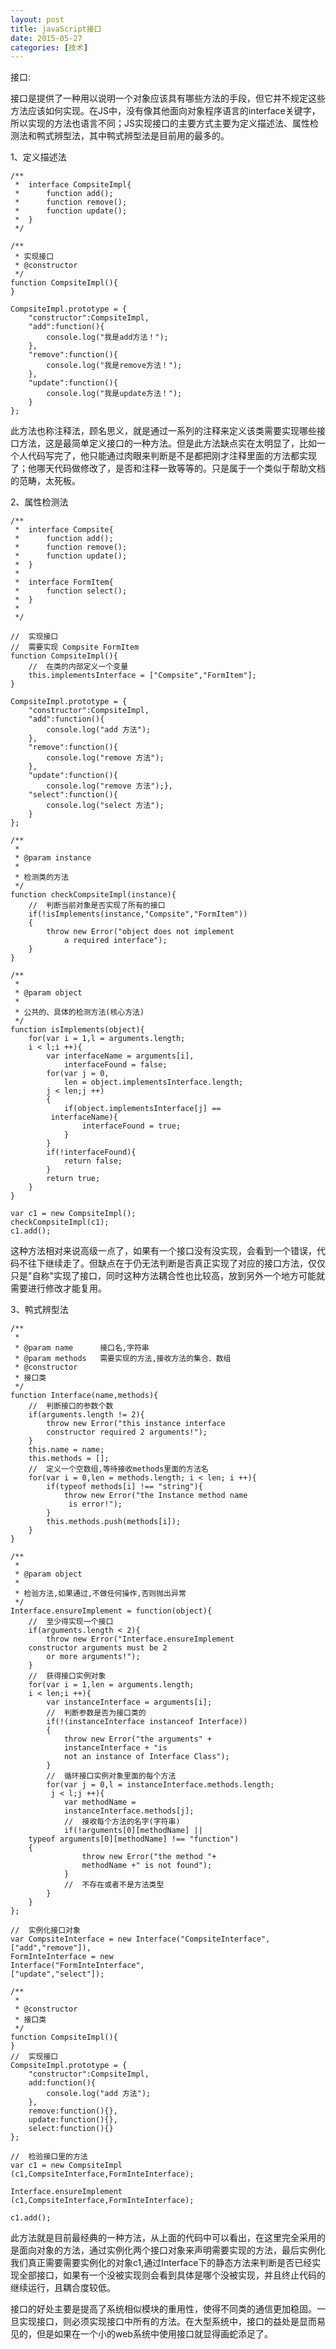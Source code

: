 ```yaml
---
layout: post
title: javaScript接口
date: 2015-05-27
categories: [技术]
---
```


接口:

接口是提供了一种用以说明一个对象应该具有哪些方法的手段，但它并不规定这些方法应该如何实现。在JS中，没有像其他面向对象程序语言的interface关键字，所以实现的方法也语言不同；JS实现接口的主要方式主要为定义描述法、属性检测法和鸭式辨型法，其中鸭式辨型法是目前用的最多的。

1、定义描述法

	/**
     *  interface CompsiteImpl{
     *      function add();
     *      function remove();
     *      function update();
     *  }
     */

    /**
     * 实现接口
     * @constructor
     */
    function CompsiteImpl(){
    }

    CompsiteImpl.prototype = {
        "constructor":CompsiteImpl,
        "add":function(){
            console.log("我是add方法！");
        },
        "remove":function(){
            console.log("我是remove方法！");
        },
        "update":function(){
            console.log("我是update方法！");
        }
    };

此方法也称注释法，顾名思义，就是通过一系列的注释来定义该类需要实现哪些接口方法，这是最简单定义接口的一种方法。但是此方法缺点实在太明显了，比如一个人代码写完了，他只能通过肉眼来判断是不是都把刚才注释里面的方法都实现了；他哪天代码做修改了，是否和注释一致等等的。只是属于一个类似于帮助文档的范畴，太死板。

2、属性检测法

	/**
     *  interface Compsite{
     *      function add();
     *      function remove();
     *      function update();
     *  }
     *
     *  interface FormItem{
     *      function select();
     *  }
     *
     */

    //  实现接口
    //  需要实现 Compsite FormItem
    function CompsiteImpl(){
        //  在类的内部定义一个变量
        this.implementsInterface = ["Compsite","FormItem"];
    }

    CompsiteImpl.prototype = {
        "constructor":CompsiteImpl,
        "add":function(){
            console.log("add 方法");
        },
        "remove":function(){
			console.log("remove 方法");
		},
        "update":function(){
			console.log("remove 方法");},
        "select":function(){
			console.log("select 方法");
		}
    };

    /**
     *
     * @param instance
     *
     * 检测类的方法
     */
    function checkCompsiteImpl(instance){
        //  判断当前对象是否实现了所有的接口
        if(!isImplements(instance,"Compsite","FormItem"))
		{
            throw new Error("object does not implement 
				a required interface");
        }
    }

    /**
     *
     * @param object
     *
     * 公共的、具体的检测方法(核心方法)
     */
    function isImplements(object){
        for(var i = 1,l = arguments.length;
		i < l;i ++){
            var interfaceName = arguments[i],
                interfaceFound = false;
            for(var j = 0,
				len = object.implementsInterface.length;
			j < len;j ++)
			{
                if(object.implementsInterface[j] ==
			 interfaceName){
                    interfaceFound = true;
                }
            }
            if(!interfaceFound){
                return false;
            }
            return true;
        }
    }

    var c1 = new CompsiteImpl();
    checkCompsiteImpl(c1);
    c1.add();

这种方法相对来说高级一点了，如果有一个接口没有没实现，会看到一个错误，代码不往下继续走了。但缺点在于仍无法判断是否真正实现了对应的接口方法，仅仅只是"自称"实现了接口，同时这种方法耦合性也比较高，放到另外一个地方可能就需要进行修改才能复用。

3、鸭式辨型法

	/**
     *
     * @param name      接口名,字符串
     * @param methods   需要实现的方法,接收方法的集合、数组
     * @constructor
     * 接口类
     */
    function Interface(name,methods){
        //  判断接口的参数个数
        if(arguments.length != 2){
            throw new Error("this instance interface 
			constructor required 2 arguments!");
        }
        this.name = name;
        this.methods = [];
        //  定义一个空数组,等待接收methods里面的方法名
        for(var i = 0,len = methods.length; i < len; i ++){
            if(typeof methods[i] !== "string"){
                throw new Error("the Instance method name
				 is error!");
            }
            this.methods.push(methods[i]);
        }
    }

    /**
     *
     * @param object
     *
     * 检验方法,如果通过,不做任何操作,否则抛出异常
     */
    Interface.ensureImplement = function(object){
        //  至少得实现一个接口
        if(arguments.length < 2){
            throw new Error("Interface.ensureImplement 
		constructor arguments must be 2 
			or more arguments!");
        }
        //  获得接口实例对象
        for(var i = 1,len = arguments.length;
		i < len;i ++){
            var instanceInterface = arguments[i];
            //  判断参数是否为接口类的
            if(!(instanceInterface instanceof Interface))
			{
                throw new Error("the arguments" + 
				instanceInterface + "is 
				not an instance of Interface Class");
            }
            //  循环接口实例对象里面的每个方法
            for(var j = 0,l = instanceInterface.methods.length;
			 j < l;j ++){
                var methodName = 
				instanceInterface.methods[j];
                //  接收每个方法的名字(字符串)
                if(!arguments[0][methodName] || 
		typeof arguments[0][methodName] !== "function")
		{
                    throw new Error("the method "+ 
					methodName +" is not found");
                }
                //  不存在或者不是方法类型
            }
        }
    };

    //  实例化接口对象
    var CompsiteInterface = new Interface("CompsiteInterface",
	["add","remove"]),
    FormInteInterface = new 
	Interface("FormInteInterface",
	["update","select"]);

    /**
     *
     * @constructor
     * 接口类
     */
    function CompsiteImpl(){
    }
    //  实现接口
    CompsiteImpl.prototype = {
        "constructor":CompsiteImpl,
        add:function(){
            console.log("add 方法");
        },
        remove:function(){},
        update:function(){},
        select:function(){}
    };

    //  检验接口里的方法
    var c1 = new CompsiteImpl
	(c1,CompsiteInterface,FormInteInterface);

    Interface.ensureImplement
	(c1,CompsiteInterface,FormInteInterface);

    c1.add();

此方法就是目前最经典的一种方法，从上面的代码中可以看出，在这里完全采用的是面向对象的方法，通过实例化两个接口对象来声明需要实现的方法，最后实例化我们真正需要需要实例化的对象c1,通过Interface下的静态方法来判断是否已经实现全部接口，如果有一个没被实现则会看到具体是哪个没被实现，并且终止代码的继续运行，且耦合度较低。

接口的好处主要是提高了系统相似模块的重用性，使得不同类的通信更加稳固。一旦实现接口，则必须实现接口中所有的方法。在大型系统中，接口的益处是显而易见的，但是如果在一个小的web系统中使用接口就显得画蛇添足了。
